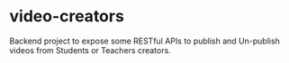 # video-creators
Backend project to expose some RESTful APIs to publish and Un-publish videos from  Students or Teachers creators.
